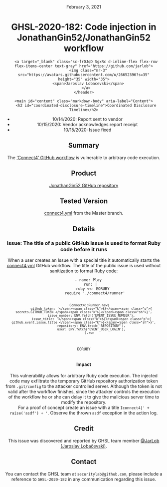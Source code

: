 <header class="post-header d-block mb-6">
      <div class="date text-mono f5 my-3">February 3, 2021</div>
      <h1 class="my-2 h00-mktg lh-condensed">GHSL-2020-182: Code injection in JonathanGin52/JonathanGin52 workflow</h1>

      
      
      
      
      

      

      <a target="_blank" class="sc-frDJqD SgxRc d-inline-flex flex-row flex-items-center text-gray" href="https://github.com/jarlob">
        <img class="mr-3" src="https://avatars.githubusercontent.com/u/26652396?s=35" height="35" width="35">
        <span>Jaroslav Lobacevski</span>
      </a>
    </header>

    <main id="content" class="markdown-body" aria-label="Content">
      <h2 id="coordinated-disclosure-timeline">Coordinated Disclosure Timeline</h2>

<ul>
  <li>10/14/2020: Report sent to vendor</li>
  <li>10/15/2020: Vendor acknowledges report receipt</li>
  <li>10/15/2020: Issue fixed</li>
</ul>

<h2 id="summary">Summary</h2>

<p>The <a href="https://github.com/JonathanGin52/JonathanGin52/blob/master/.github/workflows/connect4.yml">‘Connect4’ GitHub workflow</a> is vulnerable to arbitrary code execution.</p>

<h2 id="product">Product</h2>

<p><a href="https://github.com/JonathanGin52/JonathanGin52">JonathanGin52 GitHub repository</a></p>

<h2 id="tested-version">Tested Version</h2>

<p><a href="https://github.com/JonathanGin52/JonathanGin52/blob/master/.github/workflows/connect4.yml">connect4.yml</a> from the Master branch.</p>

<h2 id="details">Details</h2>

<h3 id="issue-the-title-of-a-public-github-issue-is-used-to-format-ruby-code-before-it-runs">Issue: The title of a public GitHub Issue is used to format Ruby code before it runs</h3>

<p>When a user creates an Issue with a special title it automatically starts the <a href="https://github.com/JonathanGin52/JonathanGin52/blob/master/.github/workflows/connect4.yml">connect4.yml</a> GitHub workflow. The title of the public issue is used without sanitization to format Ruby code:</p>

<div class="language-bash highlighter-rouge"><div class="highlight"><pre class="highlight"><code>    - name: Play
      run: |
        ruby <span class="o">&lt;&lt;-</span> <span class="no">EORUBY</span><span class="sh">
          require './connect4/runner'
          
          Connect4::Runner.new(
            github_token: '</span><span class="k">${</span><span class="p">{ secrets.GITHUB_TOKEN </span><span class="k">}</span><span class="sh">}',
            issue_number: ENV.fetch('EVENT_ISSUE_NUMBER'),
            issue_title: '</span><span class="k">${</span><span class="p">{ github.event.issue.title </span><span class="k">}</span><span class="sh">}',
            repository: ENV.fetch('REPOSITORY'),
            user: ENV.fetch('EVENT_USER_LOGIN'),
          ).run
</span><span class="no">        EORUBY
</span></code></pre></div></div>

<h4 id="impact">Impact</h4>

<p>This vulnerability allows for arbitrary Ruby code execution. The injected code may exfiltrate the temporary GitHub repository authorization token from <code class="language-plaintext highlighter-rouge">.git/config</code> to the attacker controlled server. Although the token is not valid after the workflow finishes, since the attacker controls the execution of the workflow he or she can delay it to give the malicious server time to modify the repository.<br />
For a proof of concept create an issue with a title <code class="language-plaintext highlighter-rouge">Iconnect4|' + raise('asdf') + '</code>. Observe the thrown <code class="language-plaintext highlighter-rouge">asdf</code> exception in the action log.</p>

<h2 id="credit">Credit</h2>

<p>This issue was discovered and reported by GHSL team member <a href="https://github.com/JarLob">@JarLob (Jaroslav Lobačevski)</a>.</p>

<h2 id="contact">Contact</h2>

<p>You can contact the GHSL team at <code class="language-plaintext highlighter-rouge">securitylab@github.com</code>, please include a reference to <code class="language-plaintext highlighter-rouge">GHSL-2020-182</code> in any communication regarding this issue.</p>
